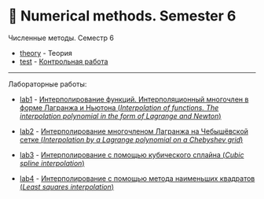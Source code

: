 # :abacus: Numerical methods. Semester 6
Численные методы. Семестр 6

- [theory](https://github.com/TemaBlag/BSU/tree/main/numerical_methods/sem6/theory) - Теория
- [test](https://github.com/TemaBlag/BSU/tree/main/numerical_methods/sem6/test) - [Контрольная работа](https://temablag.github.io/BSU/numerical_methods/sem6/test/test.pdf)
___
Лабораторные работы:

- [lab1](https://github.com/TemaBlag/BSU/tree/main/numerical_methods/sem6/lab1) - [Интерполирование функций. Интерполяционный многочлен в форме
Лагранжа и Ньютона (_Interpolation of functions. The interpolation polynomial in the form of Lagrange and Newton_)](https://temablag.github.io/BSU/numerical_methods/sem6/lab1/lab1.pdf)

- [lab2](https://github.com/TemaBlag/BSU/tree/main/numerical_methods/sem6/lab2) - [Интерполирование многочленом Лагранжа на Чебышёвской сетке (_Interpolation by a Lagrange polynomial on a Chebyshev grid_)](https://temablag.github.io/BSU/numerical_methods/sem6/lab2/lab2.pdf)

- [lab3](https://github.com/TemaBlag/BSU/tree/main/numerical_methods/sem6/lab3) - [Интерполирование с помощью кубического сплайна (_Cubic spline interpolation_)](https://temablag.github.io/BSU/numerical_methods/sem6/lab3/lab3.pdf)

- [lab4](https://github.com/TemaBlag/BSU/tree/main/numerical_methods/sem6/lab4) - [Интерполирование с помощью метода наименьших квадратов (_Least squares interpolation_)](https://temablag.github.io/BSU/numerical_methods/sem6/lab4/lab4.pdf)